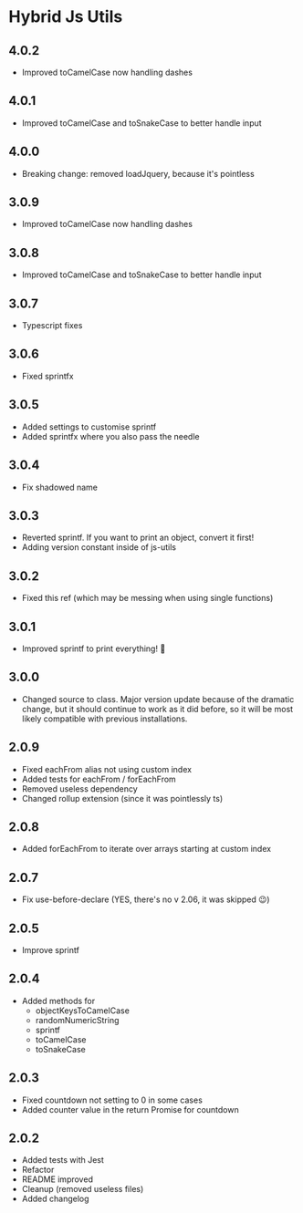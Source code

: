 # Hybrid Js Utils 

## 4.0.2
* Improved toCamelCase now handling dashes

## 4.0.1
* Improved toCamelCase and toSnakeCase to better handle input

## 4.0.0
* Breaking change: removed loadJquery, because it's pointless

## 3.0.9
* Improved toCamelCase now handling dashes

## 3.0.8
* Improved toCamelCase and toSnakeCase to better handle input

## 3.0.7
* Typescript fixes

## 3.0.6
* Fixed sprintfx

## 3.0.5
* Added settings to customise sprintf
* Added sprintfx where you also pass the needle

## 3.0.4
* Fix shadowed name

## 3.0.3
* Reverted sprintf. If you want to print an object, convert it first!
* Adding version constant inside of js-utils

## 3.0.2
* Fixed this ref (which may be messing when using single functions)

## 3.0.1
* Improved sprintf to print everything! 🎉

## 3.0.0
* Changed source to class. Major version update because of the dramatic change, but it should continue to work as it did before, so it will be most likely compatible with previous installations.

## 2.0.9
* Fixed eachFrom alias not using custom index
* Added tests for eachFrom / forEachFrom
* Removed useless dependency
* Changed rollup extension (since it was pointlessly ts)

## 2.0.8
* Added forEachFrom to iterate over arrays starting at custom index

## 2.0.7
* Fix use-before-declare (YES, there's no v 2.06, it was skipped 😉)

## 2.0.5
* Improve sprintf

## 2.0.4
* Added methods for 
    * objectKeysToCamelCase
    * randomNumericString
    * sprintf
    * toCamelCase
    * toSnakeCase

## 2.0.3
* Fixed countdown not setting to 0 in some cases
* Added counter value in the return Promise for countdown

## 2.0.2
* Added tests with Jest
* Refactor
* README improved
* Cleanup (removed useless files)
* Added changelog
